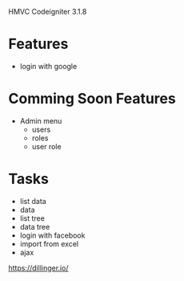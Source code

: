 HMVC Codeigniter 3.1.8 

# Features
  - login with google

# Comming Soon Features
  - Admin menu
    - users
    - roles
    - user role

# Tasks
  - list data
  - data
  - list tree
  - data tree
  - login with facebook
  - import from excel
  - ajax

https://dillinger.io/
